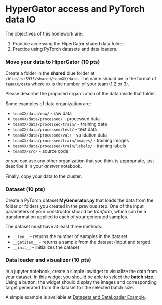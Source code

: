 #  HyperGator access and PyTorch data IO

The objectives of this homework are:
1. Practice accessing the HiperGator shared data folder.
2. Practice using PyTorch datasets and data loaders.

### Move your data to HiperGator (10 pts)
Create a folder  in the **shared** blue folder at `/blue/isc5935/shared/teamXX/data`.
The name should be in the format of `teamXX/data` where `XX` is the number of your team (1,2 or 3).

Please describe the proposed organization of the data inside that folder.

Some examples of data organization are:
- `teamXX/data/raw/` - raw data
- `teamXX/data/processed/` - processed data
- `teamXX/data/processed/train/` - training data
- `teamXX/data/processed/test/` - test data
- `teamXX/data/processed/val/` - validation data
- `teamXX/data/processed/train/images/` - training images
- `teamXX/data/processed/train/labels/` - training labels
- `teamXX/src/` - source code

or you can use any other organization that you think is appropriate, just describe it in your *answer* notebook. 

Finally, copy your data to the cluster. 

### Dataset (10 pts)
Create a PyTorch dataset **MyGenerator.py** that loads the data from the folder or folders you created in the previous step.
One of the input parameters of your constructor should be *tranform*, which can be a transformation
applied to each of your generated samples.

The dataset must have at least three methods:
- `__len__` - returns the number of samples in the dataset
- `__getitem__` - returns a sample from the dataset (input and target)
- `__init__` - initializes the dataset

### Data loader and visualizer (10 pts)
In a jupyter notebook, create a simple ipwidget to visualize the data from your dataset.
In this widget you should be able to select the **batch size**. 
Using a button, the widget should display the images and corresponding target generated from the dataset for the selected batch size.

A simple example is available at [Datasets and DataLoader Example](https://github.com/olmozavala/ISC_5935_EXamples/blob/main/PyTorch/3_Data_Loaders.py).
